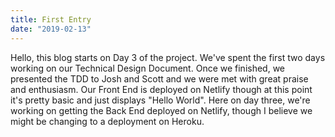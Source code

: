 ```yaml
---
title: First Entry
date: "2019-02-13"
---
```


Hello, this blog starts on Day 3 of the project. We've spent the first two days working on our Technical Design Document. Once we finished, we presented the TDD to Josh and Scott and we were met with great praise and enthusiasm. Our Front End is deployed on Netlify though at this point it's pretty basic and just displays "Hello World". Here on day three, we're working on getting the Back End deployed on Netlify, though I believe we might be changing to a deployment on Heroku. 
